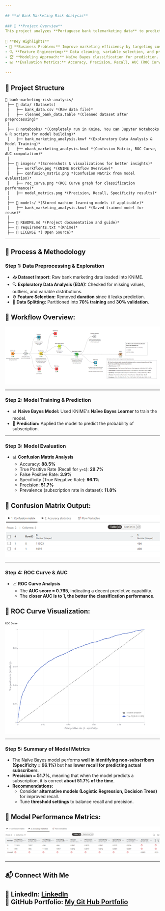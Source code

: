 ```yaml
---

## **📊 Bank Marketing Risk Analysis**

### 🚀 **Project Overview**
This project analyzes **Portuguese bank telemarketing data** to predict whether customers will subscribe to a term deposit. The dataset contains customer demographics, campaign details, and previous interactions. Using a **Naïve Bayes model**, we aim to classify potential subscribers based on key predictors.  

📌 **Key Highlights**
- 🏦 **Business Problem:** Improve marketing efficiency by targeting customers likely to subscribe.  
- 🔍 **Feature Engineering:** Data cleaning, variable selection, and preprocessing.  
- 🏆 **Modeling Approach:** Naïve Bayes classification for prediction.  
- 📊 **Evaluation Metrics:** Accuracy, Precision, Recall, AUC (ROC Curve).  

---
```


## **📂 Project Structure**
```
📂 bank-marketing-risk-analysis/
 ├── 📂 data/ (Datasets)
 │   ├── bank_data.csv *(Raw data file)*
 │   ├── cleaned_bank_data.table *(Cleaned dataset after preprocessing)*
 │  
 ├── 📂 notebooks/ *(Completely run in Knime, You can Jupyter Notebooks & R scripts for model building)*
 │   ├── bank_marketing_analysis.knwf *(Exploratory Data Analysis & Model Training)*
 │   ├── mbank_marketing_analysis.knwf *(Confusion Matrix, ROC Curve, AUC computation)*
 │  
 ├── 📂 images/ *(Screenshots & visualizations for better insights)*
 │   ├── workflow.png *(KNIME Workflow Overview)*
 │   ├── confusion_matrix.png *(Confusion Matrix from model evaluation)*
 │   ├── roc_curve.png *(ROC Curve graph for classification performance)*
 │   ├── model_metrics.png *(Precision, Recall, Specificity results)*
 │  
 ├── 📂 models/ *(Stored machine learning models if applicable)*
 │   ├── bank_marketing_analysis.knwf *(Saved trained model for reuse)*
 │  
 ├── 📜 README.md *(Project documentation and guide)*
 ├── 📜 requirements.txt *(Knime)*
 ├── 📜 LICENSE *( Open Source)*
```

---

## **📌 Process & Methodology**
### **Step 1: Data Preprocessing & Exploration**
- 📥 **Dataset Import:** Raw bank marketing data loaded into KNIME.
- 🔍 **Exploratory Data Analysis (EDA):** Checked for missing values, outliers, and variable distributions.
- ⚙️ **Feature Selection:** Removed **duration** since it leaks prediction.
- 🔄 **Data Splitting:** Partitioned into **70% training** and **30% validation**.

## 📌 Workflow Overview:
![Workflow](https://raw.githubusercontent.com/EvidenceM290/-Bank-Marketing-Risk-Analysis/main/images/Model%20Flow.png)

---

### **Step 2: Model Training & Prediction**
- 📊 **Naïve Bayes Model:** Used KNIME's **Naïve Bayes Learner** to train the model.
- 🔢 **Prediction:** Applied the model to predict the probability of subscription.

---

### **Step 3: Model Evaluation**
- 📊 **Confusion Matrix Analysis**
  - Accuracy: **88.5%**
  - True Positive Rate (Recall for `y=1`): **29.7%**
  - False Positive Rate: **3.9%**
  - Specificity (True Negative Rate): **96.1%**
  - Precision: **51.7%**
  - Prevalence (subscription rate in dataset): **11.8%**

## 📌 Confusion Matrix Output:
![Confusion Matrix](https://raw.githubusercontent.com/EvidenceM290/-Bank-Marketing-Risk-Analysis/main/images/Confusion%20Matrix%20from%20model%20evaluation.png)


---

### **Step 4: ROC Curve & AUC**
- 📈 **ROC Curve Analysis**  
  - The **AUC score = 0.765**, indicating a decent predictive capability.  
  - The **closer AUC is to 1, the better the classification performance**.

## 📌 ROC Curve Visualization:
![ROC Curve](https://raw.githubusercontent.com/EvidenceM290/-Bank-Marketing-Risk-Analysis/main/images/ROC%20Curve%20graph%20for%20classification%20performance.png)

---

### **Step 5: Summary of Model Metrics**
- The Naïve Bayes model performs **well in identifying non-subscribers (Specificity = 96.1%)** but has **lower recall for predicting actual subscribers**.
- **Precision = 51.7%**, meaning that when the model predicts a subscription, it is correct **about 51.7% of the time**.
- **Recommendations:**
  - Consider **alternative models (Logistic Regression, Decision Trees)** for improved recall.
  - Tune **threshold settings** to balance recall and precision.

## 📌 Model Performance Metrics:
![Model Metrics](https://raw.githubusercontent.com/EvidenceM290/-Bank-Marketing-Risk-Analysis/main/images/Model%20Metrics.png)

---

## **📬 Connect With Me**
🔗 **LinkedIn:** [LinkedIn](https://www.linkedin.com/in/evidence-madhume-874540204/)  
📂 **GitHub Portfolio:** [My Git Hub Portfolio](https://github.com/EvidenceM290/EvidenceM290/)  
---
